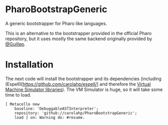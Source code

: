 # PharoBootstrapGeneric
A generic bootstrapper for Pharo like languages. 

This is an alternative to the bootstrapper provided in the official Pharo repository, but it uses mostly the same backend originally provided by [@Guillep](https://github.com/guillep/).

# Installation
The next code will install the bootstrapper and its dependencies (including (Espell)[https://github.com/carolahp/espell/] and therefore the [Virtual Machine Simulator libraries](https://github.com/OpenSmalltalk/opensmalltalk-vm)).
The VM Simulator is huge, so it will take some time to load.
```Smalltalk
[ Metacello new
    baseline: 'DebuggableASTInterpreter';
    repository: 'github://carolahp/PharoBootstrapGeneric';
    load ] on: Warning do: #resume.
```
